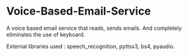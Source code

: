 # Voice-Based-Email-Service

A voice based email service that reads, sends emails. And completely eliminates the use of keyboard.

External libraries used : speech_recognition, pyttsx3, bs4, pyaudio.

